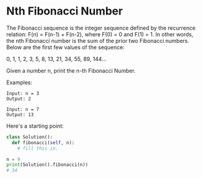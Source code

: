 # Nth Fibonacci Number

The Fibonacci sequence is the integer sequence defined by the recurrence relation: F(n) = F(n-1) + F(n-2), where F(0) = 0 and F(1) = 1. In other words, the nth Fibonacci number is the sum of the prior two Fibonacci numbers. Below are the first few values of the sequence:

0, 1, 1, 2, 3, 5, 8, 13, 21, 34, 55, 89, 144...

Given a number n, print the n-th Fibonacci Number.

Examples:

```
Input: n = 3
Output: 2

Input: n = 7
Output: 13
```

Here's a starting point:

```python
class Solution():
  def fibonacci(self, n):
    # fill this in.

n = 9
print(Solution().fibonacci(n))
# 34
```